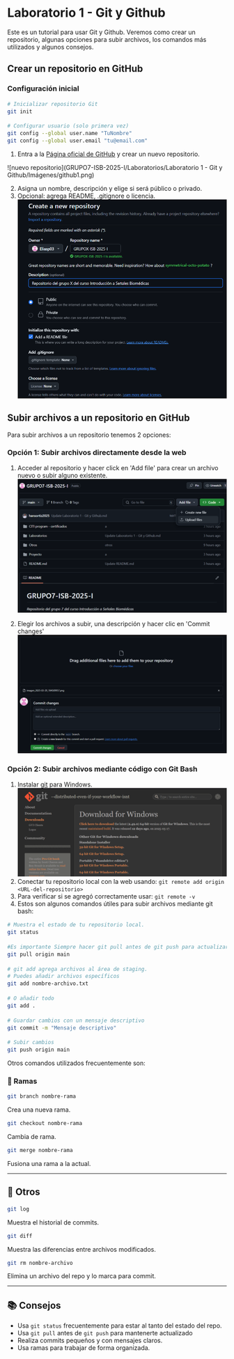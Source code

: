# Laboratorio 1 - Git y Github
Este es un tutorial para usar Git y Github.
Veremos como crear un repositorio, algunas opciones para subir archivos, los comandos más utilizados y algunos consejos.


## Crear un repositorio en GitHub

### Configuración inicial
```bash
# Inicializar repositorio Git
git init

# Configurar usuario (solo primera vez)
git config --global user.name "TuNombre"
git config --global user.email "tu@email.com"
```

1. Entra a la [Página oficial de GitHub](https://github.com) y crear un nuevo repositorio.

![nuevo repositorio](GRUPO7-ISB-2025-I/Laboratorios/Laboratorio 1 - Git y Github/Imágenes/github1.png)

2. Asigna un nombre, descripción y elige si será público o privado.
3. Opcional: agrega README, .gitignore o licencia.
![opciones repositorio](github2.png)


## Subir archivos a un repositorio en GitHub

Para subir archivos a un repositorio tenemos 2 opciones:
### Opción 1: Subir archivos directamente desde la web
1. Acceder al repositorio y hacer click en 'Add file' para crear un archivo nuevo o subir alguno existente.
![add file](github3.png)

3. Elegir los archivos a subir, una descripción y hacer clic en 'Commit changes'
![commit](github4.png)


### Opción 2: Subir archivos mediante código con Git Bash
1. Instalar [git](https://git-scm.com/download/win) para Windows.
![git](git1.png)
2. Conectar tu repositorio local con la web usando:
`git remote add origin <URL-del-repositorio>`
3. Para verificar si se agregó correctamente usar:
`git remote -v`
4. Estos son algunos comandos útiles para subir archivos mediante git bash:
```bash
# Muestra el estado de tu repositorio local.
git status 

#Es importante Siempre hacer git pull antes de git push para actualizar tu repositorio local
git pull origin main

# git add agrega archivos al área de staging.
# Puedes añadir archivos específicos
git add nombre-archivo.txt

# O añadir todo
git add .

# Guardar cambios con un mensaje descriptivo
git commit -m "Mensaje descriptivo"

# Subir cambios
git push origin main
```

Otros comandos utilizados frecuentemente son:

### 🌿 Ramas

```bash
git branch nombre-rama
```
Crea una nueva rama.

```bash
git checkout nombre-rama
```
Cambia de rama.

```bash
git merge nombre-rama
```
Fusiona una rama a la actual.

---

## 🧽 Otros

```bash
git log
```
Muestra el historial de commits.

```bash
git diff
```
Muestra las diferencias entre archivos modificados.

```bash
git rm nombre-archivo
```
Elimina un archivo del repo y lo marca para commit.

---

## 📚 Consejos

- Usa `git status` frecuentemente para estar al tanto del estado del repo.
- Usa `git pull` antes de `git push` para mantenerte actualizado
- Realiza commits pequeños y con mensajes claros.
- Usa ramas para trabajar de forma organizada.

